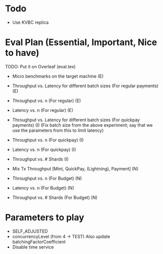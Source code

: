 # Todo
- Use KVBC replica

# Eval Plan (Essential, Important, Nice to have) 
TODO: Put it on Overleaf (eval.tex)
- Micro benchmarks on the target machine (E)
- Throughput vs. Latency for different batch sizes (For regular payments) (E)
- Throughput vs. n (For regular) (E)
- Latency vs. n (For regular) (E)
- Throughput vs. Latency for different batch sizes (For quickpay payments) (I)
(Fix batch size from the above experiment; say that we use the parameters from this to limit latency)
- Throughput vs. n (For quickpay) (I)
- Latency vs. n (For quickpay) (I)
- Throughput vs. # Shards (I)

- Mix Tx Throughput [Mint, QuickPay, (Lightning), Payment] (N)
- Throughput vs. n (For Budget) (N)
- Latency vs. n (For Budget) (N)
- Throughput vs. # Shards (For Budget) (N)

# Parameters to play
- SELF_ADJUSTED
- concurrencyLevel (from 4 -> TEST) Also update batchingFactorCoefficient
- Disable time service